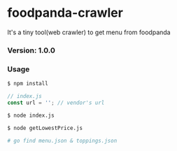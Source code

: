 # foodpanda-crawler

It's a tiny tool(web crawler) to get menu from foodpanda

### Version: 1.0.0

### Usage

```sh
$ npm install
```

```js
// index.js
const url = ''; // vendor's url
```

```sh
$ node index.js

$ node getLowestPrice.js

# go find menu.json & toppings.json
```